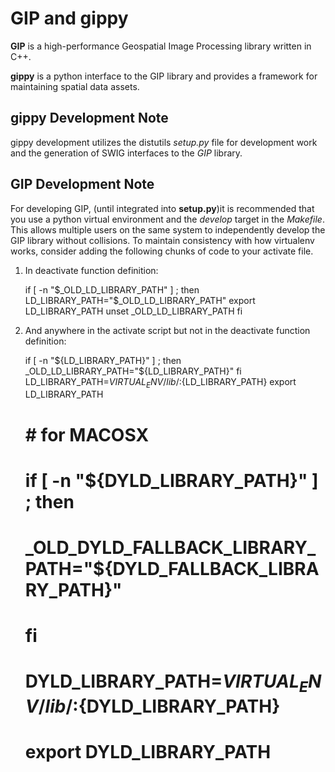 # GIP and gippy

**GIP** is a high-performance Geospatial Image Processing library written in
C++. 

**gippy** is a python interface to the GIP library and provides a framework for
maintaining spatial data assets.

## gippy Development Note
gippy development utilizes the distutils *setup.py* file for development work
and the generation of SWIG interfaces to the *GIP* library.

## GIP Development Note

For developing GIP, (until integrated into **setup.py**)it is recommended that
you use a python virtual environment and the _develop_ target in the
*Makefile*.  This allows multiple users on the same system to independently
develop the GIP library without collisions.   To maintain consistency with how
virtualenv works, consider adding the following chunks of code to your activate
file. 

1) In deactivate function definition:  

    if [ -n "$_OLD_LD_LIBRARY_PATH" ] ; then
        LD_LIBRARY_PATH="$_OLD_LD_LIBRARY_PATH"
        export LD_LIBRARY_PATH
        unset _OLD_LD_LIBRARY_PATH
    fi

2) And anywhere in the activate script but not in the deactivate function
definition:  

    if [ -n "${LD_LIBRARY_PATH}" ] ; then
       _OLD_LD_LIBRARY_PATH="${LD_LIBRARY_PATH}"
    fi
    LD_LIBRARY_PATH=${VIRTUAL_ENV}/lib/:${LD_LIBRARY_PATH}
    export LD_LIBRARY_PATH
    
    # # for MACOSX
    # if [ -n "${DYLD_LIBRARY_PATH}" ] ; then
    #    _OLD_DYLD_FALLBACK_LIBRARY_PATH="${DYLD_FALLBACK_LIBRARY_PATH}"
    # fi
    # DYLD_LIBRARY_PATH=${VIRTUAL_ENV}/lib/:${DYLD_LIBRARY_PATH}
    # export DYLD_LIBRARY_PATH

